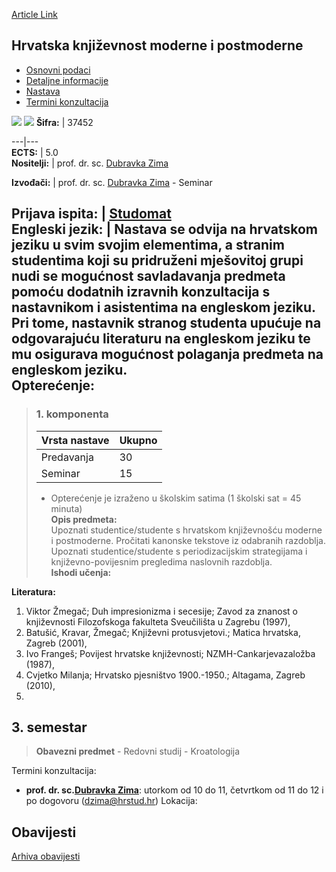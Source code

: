 [Article Link](https://www.fhs.hr/predmet/hkmp)

## Hrvatska književnost moderne i postmoderne
  * [Osnovni podaci](https://www.fhs.hr/predmet/hkmp#v1id-523750_494045_1_0 "Osnovni podaci")
  * [Detaljne informacije](https://www.fhs.hr/predmet/hkmp#v1id-523750_494045_1_1 "Detaljne informacije")
  * [Nastava](https://www.fhs.hr/predmet/hkmp#v1id-523750_494045_1_2 "Nastava")
  * [Termini konzultacija](https://www.fhs.hr/predmet/hkmp#v1id-523750_494045_1_3 "Termini konzultacija")


[![](https://www.fhs.hr/img/flags/gif/hr.gif)](https://www.fhs.hr/predmet/hkmp) [![](https://www.fhs.hr/img/flags/gif/gb.gif)](https://www.fhs.hr/en/course/mapcl)
**Šifra:** |  37452  
  
---|---  
**ECTS:** |  5.0   
**Nositelji:** |  prof. dr. sc. [Dubravka Zima](https://www.fhs.hr/djelatnik/dubravka.zima)   
  
**Izvođači:** |  prof. dr. sc. [Dubravka Zima](https://www.fhs.hr/djelatnik/dubravka.zima) - Seminar  
  
**Prijava ispita:** |  [Studomat](http://www.isvu.hr/studomat)  
**Engleski jezik:** |  Nastava se odvija na hrvatskom jeziku u svim svojim elementima, a stranim studentima koji su pridruženi mješovitoj grupi nudi se mogućnost savladavanja predmeta pomoću dodatnih izravnih konzultacija s nastavnikom i asistentima na engleskom jeziku. Pri tome, nastavnik stranog studenta upućuje na odgovarajuću literaturu na engleskom jeziku te mu osigurava mogućnost polaganja predmeta na engleskom jeziku.   
**Opterećenje:**  
---  
> ### 1. komponenta
> | Vrsta nastave | Ukupno  
> ---|---  
> Predavanja | 30  
> Seminar | 15  
> * Opterećenje je izraženo u školskim satima (1 školski sat = 45 minuta)   
**Opis predmeta:**  
> Upoznati studentice/studente s hrvatskom književnošću moderne i postmoderne. Pročitati kanonske tekstove iz odabranih razdoblja. Upoznati studentice/studente s periodizacijskim strategijama i književno-povijesnim pregledima naslovnih razdoblja.  
**Ishodi učenja:**  

  
**Literatura:**  
  1. Viktor Žmegač; Duh impresionizma i secesije; Zavod za znanost o književnosti Filozofskoga fakulteta Sveučilišta u Zagrebu (1997), 
  2. Batušić, Kravar, Žmegač; Književni protusvjetovi.; Matica hrvatska, Zagreb (2001), 
  3. Ivo Frangeš; Povijest hrvatske književnosti; NZMH-Cankarjevazaložba (1987), 
  4. Cvjetko Milanja; Hrvatsko pjesništvo 1900.-1950.; Altagama, Zagreb (2010), 
  5. 
  
**3. semestar**  
---  
> **Obavezni predmet** - Redovni studij - Kroatologija  
>   
Termini konzultacija: 
  * **prof. dr. sc.[Dubravka Zima](https://www.fhs.hr/djelatnik/dubravka.zima)**: 
utorkom od 10 do 11, četvrtkom od 11 do 12 i po dogovoru (dzima@hrstud.hr)
Lokacija: 


## Obavijesti
[Arhiva obavijesti](https://www.fhs.hr/predmet/hkmp?@=20p7p#news_81557 "Arhiva obavijesti")
